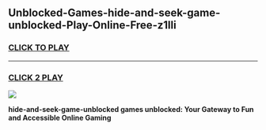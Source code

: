 
## Unblocked-Games-hide-and-seek-game-unblocked-Play-Online-Free-z1lli
<h3>
<a href="https://premium76.site?title=hide-and-seek-game-unblocked&ref=26A">CLICK TO PLAY</a></h3>
<hr>

<h3>
<a href="https://premium76.site?title=hide-and-seek-game-unblocked&ref=26A">CLICK 2 PLAY</a>
  
</h3>

<a href="https://premium76.site?title=hide-and-seek-game-unblocked&ref=26A"><img src="https://clearcache.store/games.png"></a>


**hide-and-seek-game-unblocked games unblocked: Your Gateway to Fun and Accessible Online Gaming**
